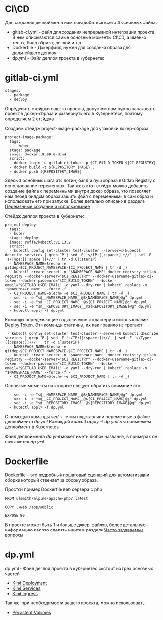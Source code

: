 # CI\CD

Для создания деплоймента нам понадобиться всего 3 основных файла:

- gitlab-ci.yml - файл для создания непрерывной интеграции проекта. В нем описываются самые основные моменты CI\CD, а именно тесты, билд образа, деплой и т.д.
- Dockerfile - Докерфайл, нужен для создания образа для дальнейшего деплоя
- dp.yml - Файл деплоя проекта в кубернетес

# gitlab-ci.yml

```
stages:
  - package
  - deploy
```
Определить стейджи нашего проекта, допустим нам нужно запаковать проект в докер-образа и развернуть его в Кубернетесе, поэтому определяем 2 стейджа

Создаем стейдж project-image-package для упаковки докер-образа:
```
project-image-package:
  tags:
    - kuber
  stage: package
  image: docker:18.09.6-dind
  script:
  - docker login -u gitlab-ci-token -p $CI_BUILD_TOKEN ${CI_REGISTRY}
  - docker build -t ${REPOSITORY_IMAGE} .
  - docker push ${REPOSITORY_IMAGE}
```
Здесь 3 основных шага это логин, билд и пуш образа в Gitlab Registry с использование переменных. Так же в этот стейдж можно добавить создание файла с переменными внутри докер образа, что позволяет нам перед билдом образа зашить файл с переменными в сам образ и использовать его при запуске. Более детально описано в разделе [Переменные создание и использование](VARIABLES.MD)


Стейдж деплоя проекта в Кубернетес
```
project-deploy:
  tags:
  - kuber
  stage: deploy
  image: roffe/kubectl:v1.13.2
  script:
  - kubectl config set-cluster test-cluster --server=$(kubectl describe services | grep IP | sed -E 's/IP:[[:space:]]+//' | sed -E 's/Type:[[:space:]]+//' | tr -d ClusterIP)
  - NAMESPACE_NAME=$(echo -e gitdep-$CI_PROJECT_NAMESPACE-$CI_PROJECT_NAME | tr -d _)
  - kubectl create secret -n "$NAMESPACE_NAME" docker-registry gitlab-registry --docker-server="$CI_REGISTRY" --docker-username=gitlab-ci-token --docker-password="$CI_BUILD_TOKEN" --docker-email="$GITLAB_USER_EMAIL" -o yaml --dry-run | kubectl replace -n "$NAMESPACE_NAME" --force -f -
  - CI_PROJECT_NAME=$(echo -e $CI_PROJECT_NAME | tr -d _)
  - sed -i -e "s@__NAMESPACE_NAME__@${NAMESPACE_NAME}@g" dp.yml
  - sed -i -e "s@__CI_PROJECT_NAME__@${CI_PROJECT_NAME}@g" dp.yml
  - sed -i -e "s@__REPOSITORY_IMAGE__@${REPOSITORY_IMAGE}@g" dp.yml
  - kubectl apply -f dp.yml
```

Команды определяющие подключение к кластеру и использование [Deploy Token](PULL_SECRET.MD). Эти команды статичны, их как правило не трогают
```
 - kubectl config set-cluster test-cluster --server=$(kubectl describe services | grep IP | sed -E 's/IP:[[:space:]]+//' | sed -E 's/Type:[[:space:]]+//' | tr -d ClusterIP)
  - NAMESPACE_NAME=$(echo -e gitdep-$CI_PROJECT_NAMESPACE-$CI_PROJECT_NAME | tr -d _)
  - kubectl create secret -n "$NAMESPACE_NAME" docker-registry gitlab-registry --docker-server="$CI_REGISTRY" --docker-username=gitlab-ci-token --docker-password="$CI_BUILD_TOKEN" --docker-email="$GITLAB_USER_EMAIL" -o yaml --dry-run | kubectl replace -n "$NAMESPACE_NAME" --force -f -
  - CI_PROJECT_NAME=$(echo -e $CI_PROJECT_NAME | tr -d _)
```

Основные моменты на которые следует обратить внимание это: 
```
  - sed -i -e "s@__NAMESPACE_NAME__@${NAMESPACE_NAME}@g" dp.yml
  - sed -i -e "s@__CI_PROJECT_NAME__@${CI_PROJECT_NAME}@g" dp.yml
  - sed -i -e "s@__REPOSITORY_IMAGE__@${REPOSITORY_IMAGE}@g" dp.yml
  - kubectl apply -f dp.yml
  ```
С помощью команды *sed -i -e* мы подставляем переменные в файле деплоймента *dp.yml*
Командой *kubectl apply -f dp.yml* мы применяем деплоймент в Kubernetes

Файл деплоймента *dp.yml* может иметь любое название, в примерах он называется *dp.yml*

# Dockerfile
Dockerfile – это подробный пошаговый сценарий для автоматизации сборки который отвечает за сборку образа.

Простой пример Dockerfile веб сервера с php

```
FROM ulsmith/alpine-apache-php7:latest

COPY ./web /app/public

EXPOSE 80
```
В проекте может быть 1 и больше докер-файлов, более детальную информацию как это сделать ищите в разделе [Часто задаваемые вопросы](FAQ.MD)

# dp.yml

dp.yml - Файл деплоя проекта в кубернетес состоит из трех основных частей:
* [Kind Deployment](KIND_DEPLOYMENT.MD)
* [Kind Services](KIND_SERVICES.MD)
* [Kind Ingress](KIND_INGRESS.MD)

Так же, при необходимости вашего проекта, можно использовать

* [Persistent Volumes](PERSISTENTVOLUMES.MD)
